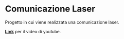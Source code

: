# Comunicazione Laser
Progetto in cui viene realizzata una comunicazione laser.

[**Link**](https://youtu.be/z-SFR7C5NLY) per il video di youtube.

